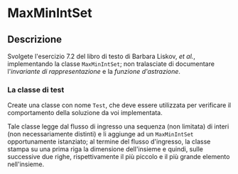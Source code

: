 # MaxMinIntSet

## Descrizione

Svolgete l'esercizio 7.2 del libro di testo di Barbara Liskov, *et al.*,
implementando la classe `MaxMinIntSet`; non tralasciate di documentare
l'*invariante di rappresentazione* e la *funzione d'astrazione*.

### La classe di test

Create una classe con nome `Test`, che deve essere utilizzata per verificare il
comportamento della soluzione da voi implementata.

Tale classe legge dal flusso di ingresso una sequenza (non limitata) di interi
(non necessariamente distinti) e li aggiunge ad un `MaxMinIntSet` opportunamente
istanziato; al termine del flusso d'ingresso, la classe stampa su una prima riga
la dimensione dell'insieme e quindi, sulle successive due righe, rispettivamente
il più piccolo e il più grande elemento nell'insieme.
